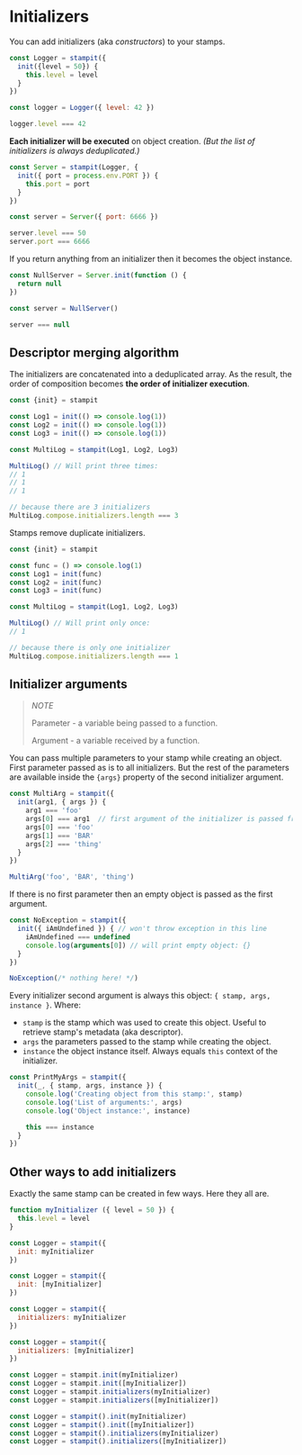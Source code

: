 # Initializers

You can add initializers \(aka _constructors_\) to your stamps.

```javascript
const Logger = stampit({
  init({level = 50}) {
    this.level = level
  }
})

const logger = Logger({ level: 42 })

logger.level === 42
```

**Each initializer will be executed** on object creation. _\(But the list of initializers is always deduplicated.\)_

```javascript
const Server = stampit(Logger, {
  init({ port = process.env.PORT }) {
    this.port = port
  }
})

const server = Server({ port: 6666 })

server.level === 50
server.port === 6666
```

If you return anything from an initializer then it becomes the object instance.

```javascript
const NullServer = Server.init(function () {
  return null
})

const server = NullServer()

server === null
```

## Descriptor merging algorithm

The initializers are concatenated into a deduplicated array. As the result, the order of composition becomes **the order of initializer execution**.

```javascript
const {init} = stampit

const Log1 = init(() => console.log(1))
const Log2 = init(() => console.log(1))
const Log3 = init(() => console.log(1))

const MultiLog = stampit(Log1, Log2, Log3)

MultiLog() // Will print three times:
// 1
// 1
// 1

// because there are 3 initializers
MultiLog.compose.initializers.length === 3
```

Stamps remove duplicate initializers.

```javascript
const {init} = stampit

const func = () => console.log(1)
const Log1 = init(func)
const Log2 = init(func)
const Log3 = init(func)

const MultiLog = stampit(Log1, Log2, Log3)

MultiLog() // Will print only once:
// 1

// because there is only one initializer
MultiLog.compose.initializers.length === 1
```

## Initializer arguments

> _NOTE_
>
> Parameter - a variable being passed to a function.
>
> Argument - a variable received by a function.

You can pass multiple parameters to your stamp while creating an object. First parameter passed as is to all initializers. But the rest of the parameters are available inside the `{args}` property of the second initializer argument.

```javascript
const MultiArg = stampit({
  init(arg1, { args }) {
    arg1 === 'foo'
    args[0] === arg1  // first argument of the initializer is passed from factory first parameter
    args[0] === 'foo'
    args[1] === 'BAR'
    args[2] === 'thing'
  }
})

MultiArg('foo', 'BAR', 'thing')
```

If there is no first parameter then an empty object is passed as the first argument.

```javascript
const NoException = stampit({
  init({ iAmUndefined }) { // won't throw exception in this line
    iAmUndefined === undefined
    console.log(arguments[0]) // will print empty object: {}
  }
})

NoException(/* nothing here! */)
```

Every initializer second argument is always this object: `{ stamp, args, instance }`. Where:

* `stamp` is the stamp which was used to create this object. Useful to retrieve stamp's metadata \(aka descriptor\).
* `args` the parameters passed to the stamp while creating the object.
* `instance` the object instance itself. Always equals `this` context of the initializer.

```javascript
const PrintMyArgs = stampit({
  init(_, { stamp, args, instance }) {
    console.log('Creating object from this stamp:', stamp)
    console.log('List of arguments:', args)
    console.log('Object instance:', instance)

    this === instance
  }
})
```

## Other ways to add initializers

Exactly the same stamp can be created in few ways. Here they all are.

```javascript
function myInitializer ({ level = 50 }) {
  this.level = level
}

const Logger = stampit({
  init: myInitializer
})

const Logger = stampit({
  init: [myInitializer]
})

const Logger = stampit({
  initializers: myInitializer
})

const Logger = stampit({
  initializers: [myInitializer]
})

const Logger = stampit.init(myInitializer)
const Logger = stampit.init([myInitializer])
const Logger = stampit.initializers(myInitializer)
const Logger = stampit.initializers([myInitializer])

const Logger = stampit().init(myInitializer)
const Logger = stampit().init([myInitializer])
const Logger = stampit().initializers(myInitializer)
const Logger = stampit().initializers([myInitializer])
```


